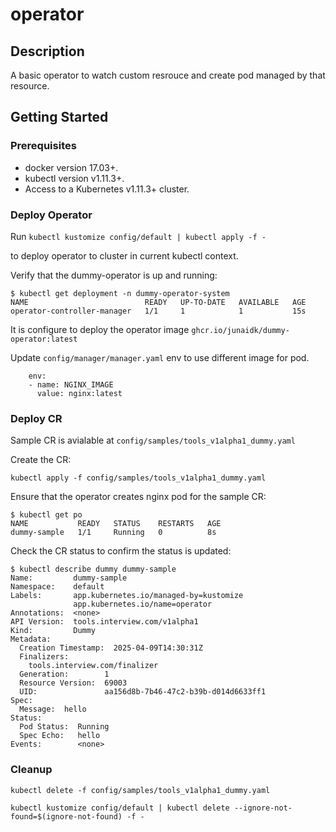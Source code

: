 # operator


## Description

A basic operator to watch custom resrouce and create pod managed by that resource.

## Getting Started

### Prerequisites
- docker version 17.03+.
- kubectl version v1.11.3+.
- Access to a Kubernetes v1.11.3+ cluster.

### Deploy Operator

Run `kubectl kustomize config/default | kubectl apply -f -` 

to deploy operator to cluster in current kubectl context.

Verify that the dummy-operator is up and running:

```
$ kubectl get deployment -n dummy-operator-system
NAME                          READY   UP-TO-DATE   AVAILABLE   AGE
operator-controller-manager   1/1     1            1           15s
```
It is configure to deploy the operator image `ghcr.io/junaidk/dummy-operator:latest`

Update `config/manager/manager.yaml` env to use different image for pod.

```
    env:
    - name: NGINX_IMAGE
      value: nginx:latest  
```

### Deploy CR

Sample CR is avialable at `config/samples/tools_v1alpha1_dummy.yaml`

Create the CR:

`kubectl apply -f config/samples/tools_v1alpha1_dummy.yaml`

Ensure that the operator creates nginx pod for the sample CR:

```
$ kubectl get po
NAME           READY   STATUS    RESTARTS   AGE
dummy-sample   1/1     Running   0          8s
```

Check the CR status to confirm the status is updated:

```
$ kubectl describe dummy dummy-sample
Name:         dummy-sample
Namespace:    default
Labels:       app.kubernetes.io/managed-by=kustomize
              app.kubernetes.io/name=operator
Annotations:  <none>
API Version:  tools.interview.com/v1alpha1
Kind:         Dummy
Metadata:
  Creation Timestamp:  2025-04-09T14:30:31Z
  Finalizers:
    tools.interview.com/finalizer
  Generation:        1
  Resource Version:  69003
  UID:               aa156d8b-7b46-47c2-b39b-d014d6633ff1
Spec:
  Message:  hello
Status:
  Pod Status:  Running
  Spec Echo:   hello
Events:        <none>
```

### Cleanup

`kubectl delete -f config/samples/tools_v1alpha1_dummy.yaml`

`kubectl kustomize config/default | kubectl delete --ignore-not-found=$(ignore-not-found) -f -`